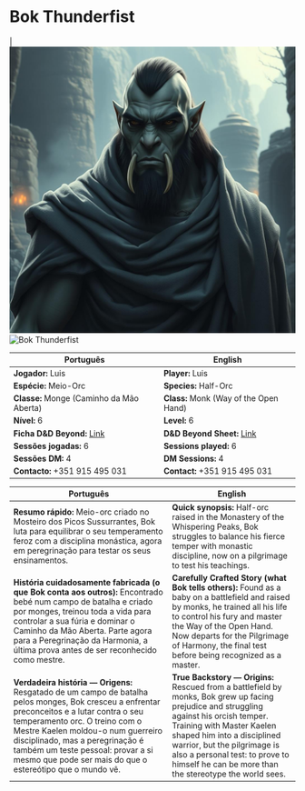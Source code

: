 # Bok Thunderfist

|![Bok Thunderfist](pc_bok_thunderfist.png) 
![Bok Thunderfist](pc_bok_thunderfist_02.png)

| Português | English |
|-----------|---------|
| **Jogador:** Luis | **Player:** Luis |
| **Espécie:** Meio-Orc | **Species:** Half-Orc |
| **Classe:** Monge (Caminho da Mão Aberta) | **Class:** Monk (Way of the Open Hand) |
| **Nível:** 6 | **Level:** 6 |
| **Ficha D&D Beyond:** [Link](https://www.dndbeyond.com/characters/138745784) | **D&D Beyond Sheet:** [Link](https://www.dndbeyond.com/characters/138745784) |
| **Sessões jogadas:** 6 | **Sessions played:** 6 |
| **Sessões DM:** 4 | **DM Sessions:** 4 |
| **Contacto:** +351 915 495 031 | **Contact:** +351 915 495 031 |

| Português | English |
|-----------|---------|
| **Resumo rápido:** Meio-orc criado no Mosteiro dos Picos Sussurrantes, Bok luta para equilibrar o seu temperamento feroz com a disciplina monástica, agora em peregrinação para testar os seus ensinamentos. | **Quick synopsis:** Half-orc raised in the Monastery of the Whispering Peaks, Bok struggles to balance his fierce temper with monastic discipline, now on a pilgrimage to test his teachings. |
| **História cuidadosamente fabricada (o que Bok conta aos outros):** Encontrado bebé num campo de batalha e criado por monges, treinou toda a vida para controlar a sua fúria e dominar o Caminho da Mão Aberta. Parte agora para a Peregrinação da Harmonia, a última prova antes de ser reconhecido como mestre. | **Carefully Crafted Story (what Bok tells others):** Found as a baby on a battlefield and raised by monks, he trained all his life to control his fury and master the Way of the Open Hand. Now departs for the Pilgrimage of Harmony, the final test before being recognized as a master. |
| **Verdadeira história — Origens:** Resgatado de um campo de batalha pelos monges, Bok cresceu a enfrentar preconceitos e a lutar contra o seu temperamento orc. O treino com o Mestre Kaelen moldou-o num guerreiro disciplinado, mas a peregrinação é também um teste pessoal: provar a si mesmo que pode ser mais do que o estereótipo que o mundo vê. | **True Backstory — Origins:** Rescued from a battlefield by monks, Bok grew up facing prejudice and struggling against his orcish temper. Training with Master Kaelen shaped him into a disciplined warrior, but the pilgrimage is also a personal test: to prove to himself he can be more than the stereotype the world sees. |



















